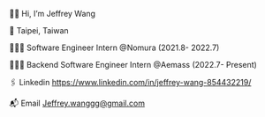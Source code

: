 👋🏻 Hi, I’m Jeffrey Wang

📍 Taipei, Taiwan

🧑🏻‍💻 Software Engineer Intern @Nomura (2021.8- 2022.7)

🧑🏻‍💻 Backend Software Engineer Intern @Aemass (2022.7- Present)

🖇 Linkedin https://www.linkedin.com/in/jeffrey-wang-854432219/

📬 Email Jeffrey.wanggg@gmail.com
